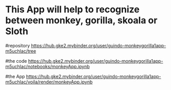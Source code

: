 # This App will help to recognize between monkey, gorilla, skoala or Sloth
#repository
https://hub.gke2.mybinder.org/user/guindo-monkeygorilla1app-m5uchlac/tree


#the code
https://hub.gke2.mybinder.org/user/guindo-monkeygorilla1app-m5uchlac/notebooks/monkeyApp.ipynb


#the App
https://hub.gke2.mybinder.org/user/guindo-monkeygorilla1app-m5uchlac/voila/render/monkeyApp.ipynb

